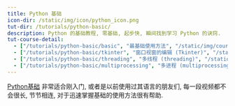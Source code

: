 ```yaml
---
title: Python 基础
icon-dir: /static/img/icon/python_icon.png
tut-dir: /tutorials/python-basic/
description: Python 的基础教程, 零基础, 起步快, 瞬间找到学习 Python 的诀窍.
tut-course-detail:
  - ["/tutorials/python-basic/basic", "最基础使用方法", "/static/img/course_cover-small/python_basic.jpg"]
  - ["/tutorials/python-basic/tkinter", "窗口视窗的编辑 (Tkinter)", "/static/img/course_cover-small/tkinter.jpg"]
  - ["/tutorials/python-basic/threading", "多线程 (threading)", "/static/img/course_cover-small/threading.jpg"]
  - ["/tutorials/python-basic/multiprocessing", "多进程 (multiprocessing)", "/static/img/course_cover-small/multiprocessing.jpg"]
---
```


<a href="{{page.tut-dir}}">Python基础</a> 非常适合刚入门,
或者是以前使用过其语言的朋友们, 每一段视频都不会很长,
节节相连, 对于迅速掌握基础的使用方法很有帮助.


